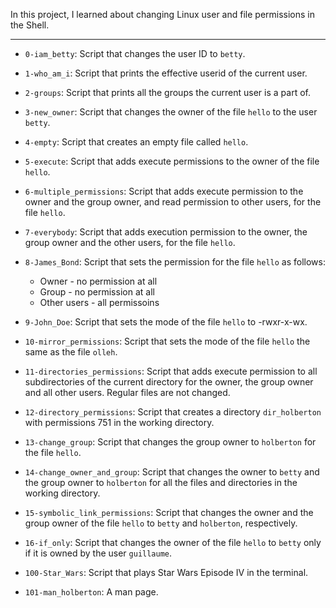 In this project, I learned about changing Linux user and file permissions in the Shell.

---

* `0-iam_betty`: Script that changes the user ID to `betty`.
* `1-who_am_i`: Script that prints the effective userid of the current user.
* `2-groups`: Script that prints all the groups the current user is a part of.
* `3-new_owner`: Script that changes the owner of the file `hello` to the user `betty`.
* `4-empty`: Script that creates an empty file called `hello`.
* `5-execute`: Script that adds execute permissions to the owner of the file `hello`.
* `6-multiple_permissions`: Script that adds execute permission to the owner and the group owner, and read permission to other users, for the file `hello`.
* `7-everybody`: Script that adds execution permission to the owner, the group owner and the other users, for the file `hello`.
* `8-James_Bond`: Script that sets the permission for the file `hello` as follows:

   * Owner - no permission at all
   * Group - no permission at all
   * Other users - all permissoins

* `9-John_Doe`: Script that sets the mode of the file `hello` to -rwxr-x-wx.
* `10-mirror_permissions`: Script that sets the mode of the file `hello` the same as the file `olleh`.
* `11-directories_permissions`: Script that adds execute permission to all subdirectories of the current directory for the owner, the group owner and all other users. Regular files are not changed.
* `12-directory_permissions`: Script that creates a directory `dir_holberton` with permissions 751 in the working directory.
* `13-change_group`: Script that changes the group owner to `holberton` for the file `hello`.
* `14-change_owner_and_group`: Script that changes the owner to `betty` and the group owner to `holberton` for all the files and directories in the working directory.
* `15-symbolic_link_permissions`: Script that changes the owner and the group owner of the file `hello` to `betty` and `holberton`, respectively.
* `16-if_only`: Script that changes the owner of the file `hello` to `betty` only if it is owned by the user `guillaume`.
* `100-Star_Wars`: Script that plays Star Wars Episode IV in the terminal.
* `101-man_holberton`: A man page.
